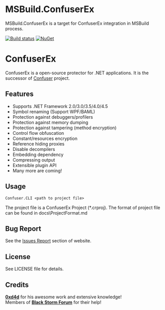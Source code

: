 MSBuild.ConfuserEx
========
MSBuild.ConfuserEx is a target for ConfuserEx integration in MSBuild process.

[![Build status](https://ci.appveyor.com/api/projects/status/melev7x8iigtmryx?svg=true)](https://ci.appveyor.com/project/ennerperez/confuserex)
[![NuGet](https://img.shields.io/nuget/v/Nuget.Core.svg)](https://www.nuget.org/packages/MSBuild.ConfuserEx/)

ConfuserEx
========
ConfuserEx is a open-source protector for .NET applications.
It is the successor of [Confuser](http://confuser.codeplex.com) project.

Features
--------
* Supports .NET Framework 2.0/3.0/3.5/4.0/4.5
* Symbol renaming (Support WPF/BAML)
* Protection against debuggers/profilers
* Protection against memory dumping
* Protection against tampering (method encryption)
* Control flow obfuscation
* Constant/resources encryption
* Reference hiding proxies
* Disable decompilers
* Embedding dependency
* Compressing output
* Extensible plugin API
* Many more are coming!

Usage
-----
`Confuser.CLI <path to project file>`

The project file is a ConfuserEx Project (*.crproj).
The format of project file can be found in docs\ProjectFormat.md

Bug Report
----------
See the [Issues Report](http://yck1509.github.io/ConfuserEx/issues/) section of website.


License
-------
See LICENSE file for details.

Credits
-------
**[0xd4d](https://github.com/0xd4d)** for his awesome work and extensive knowledge!  
Members of **[Black Storm Forum](http://board.b-at-s.info/)** for their help!
